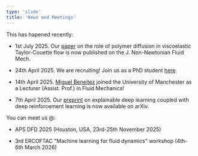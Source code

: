 ```yaml
---
type: 'slide'
title: 'News and Meetings'
---
```


This has hapened recently:
- 1st July 2025. Our [paper](https://www.sciencedirect.com/science/article/pii/S0377025725000783) on the role of polymer diffusion in viscoelastic Taylor-Couette flow is now published on the J. Non-Newtonian Fluid Mech.

- 24th April 2025. We are recruiting! Join us as a PhD student [here](https://www.findaphd.com/phds/project/data-driven-approaches-to-viscoelastic-flow-control/?p184706). 

- 14th April 2025. [Miguel Beneitez](/people/) joined the University of Manchester as a Lecturer (Assist. Prof.) in Fluid Mechanics!

- 7th April 2025. Our [preprint](https://arxiv.org/abs/2504.02354) on explainable deep learning coupled with deep reinforcement learning is now available on arXiv.

You can meet us @:
- APS DFD 2025 (Houston, USA, 23rd-25th November 2025)

- 3rd ERCOFTAC "Machine learning for fluid dynamics" workshop (4th-6th March 2026)
